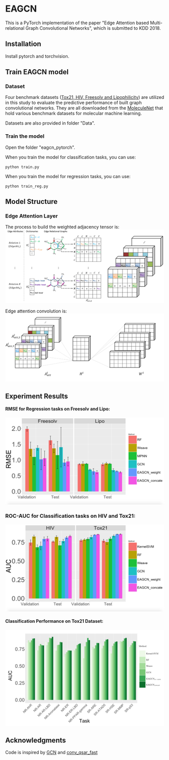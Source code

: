 

# EAGCN
This is a PyTorch implementation of the paper "Edge Attention based Multi-relational Graph Convolutional Networks", which is submitted to KDD 2018. 

## Installation

Install pytorch and torchvision. 

## Train EAGCN model

### Dataset

Four benchmark datasets ([Tox21, HIV, Freesolv and Lipophilicity](http://moleculenet.ai/datasets-1)) are utilized in this study to evaluate the predictive performance of built graph convolutional networks.  They are all downloaded from the [MoleculeNet](http://moleculenet.ai/) that hold various benchmark datasets for molecular machine learning.

Datasets are also provided in folder "Data".

### Train the model
Open the folder "eagcn_pytorch".

When you train the model for classification tasks, you can use:

    python train.py

When you train the model for regression tasks, you can use:

    python train_reg.py


## Model Structure

### Edge Attention Layer
The process to build the weighted adjacency tensor is:
![Element Attention Machanism](./Chart/layers.png)

Edge attention convolution is:
![Graph Convolution](./Chart/axw.png)


## Experiment Results


#### RMSE for Regression tasks on  Freesolv and Lipo:
![](./Chart/RMSE.jpeg)

### ROC-AUC for Classification tasks on HIV and Tox21:
![](./Chart/AUC.jpeg)

#### Classification Performance on Tox21 Dataset:
![Tox21 Classification AUC](./Chart/Tox21_12tasks.png)

## Acknowledgments
Code is inspired by [GCN](https://github.com/tkipf/gcn) and [conv_qsar_fast](https://github.com/connorcoley/conv_qsar_fast)


